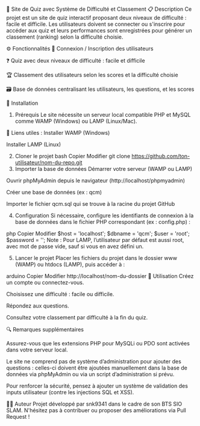 🎯 Site de Quiz avec Système de Difficulté et Classement
📋 Description
Ce projet est un site de quiz interactif proposant deux niveaux de difficulté : facile et difficile.
Les utilisateurs doivent se connecter ou s'inscrire pour accéder aux quiz et leurs performances sont enregistrées pour générer un classement (ranking) selon la difficulté choisie.

⚙️ Fonctionnalités
🔐 Connexion / Inscription des utilisateurs

❓ Quiz avec deux niveaux de difficulté : facile et difficile

🏆 Classement des utilisateurs selon les scores et la difficulté choisie

🗃️ Base de données centralisant les utilisateurs, les questions, et les scores

💾 Installation
1. Prérequis
Le site nécessite un serveur local compatible PHP et MySQL comme WAMP (Windows) ou LAMP (Linux/Mac).

🔗 Liens utiles :
Installer WAMP (Windows)

Installer LAMP (Linux)

2. Cloner le projet
bash
Copier
Modifier
git clone https://github.com/ton-utilisateur/nom-du-repo.git
3. Importer la base de données
Démarrer votre serveur (WAMP ou LAMP)

Ouvrir phpMyAdmin depuis le navigateur (http://localhost/phpmyadmin)

Créer une base de données (ex : qcm)

Importer le fichier qcm.sql qui se trouve à la racine du projet GitHub

4. Configuration
Si nécessaire, configure les identifiants de connexion à la base de données dans le fichier PHP correspondant (ex : config.php) :

php
Copier
Modifier
$host = 'localhost';
$dbname = 'qcm';
$user = 'root';
$password = '';
Note : Pour LAMP, l’utilisateur par défaut est aussi root, avec mot de passe vide, sauf si vous en avez défini un.

5. Lancer le projet
Placer les fichiers du projet dans le dossier www (WAMP) ou htdocs (LAMP), puis accéder à :

arduino
Copier
Modifier
http://localhost/nom-du-dossier
🧠 Utilisation
Créez un compte ou connectez-vous.

Choisissez une difficulté : facile ou difficile.

Répondez aux questions.

Consultez votre classement par difficulté à la fin du quiz.

🔍 Remarques supplémentaires

Assurez-vous que les extensions PHP pour MySQLi ou PDO sont activées dans votre serveur local.

Le site ne comprend pas de système d’administration pour ajouter des questions : celles-ci doivent être ajoutées manuellement dans la base de données via phpMyAdmin ou via un script d’administration si prévu.

Pour renforcer la sécurité, pensez à ajouter un système de validation des inputs utilisateur (contre les injections SQL et XSS).

🙋‍♂️ Auteur
Projet développé par snk9341 dans le cadre de son BTS SIO SLAM.
N'hésitez pas à contribuer ou proposer des améliorations via Pull Request !
